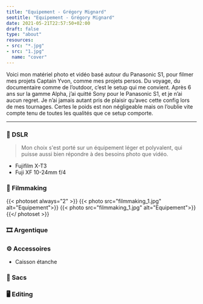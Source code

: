 ```yaml
---
title: "Equipement - Grégory Mignard"
seotitle: "Equipement - Grégory Mignard"
date: 2021-05-21T22:57:50+02:00
draft: false
type: "about"
resources:
- src: "*.jpg"
- src: "1.jpg"
  name: "cover"
---
```


Voici mon matériel photo et vidéo basé autour du Panasonic S1, pour filmer mes projets Captain Yvon, comme mes projets persos. Du voyage, du documentaire comme de l’outdoor, c’est le setup qui me convient.  Après 6 ans sur la gamme Alpha, j’ai quitté Sony pour le Panasonic S1, et je n’ai aucun regret. Je n’ai jamais autant pris de plaisir qu’avec cette config lors de mes tournages. Certes le poids est non négligeable mais on l’oublie vite compte tenu de toutes les qualités que ce setup comporte.

***

### 📸 DSLR

> Mon choix s'est porté sur un équipement léger et polyvalent, qui puisse aussi bien répondre à des besoins photo que vidéo.

* Fujifilm X-T3
* Fuji XF 10-24mm f/4

### 🎥 Filmmaking

{{< photoset always="2" >}}
{{< photo src="filmmaking_1.jpg" alt="Equipement">}}
{{< photo src="filmmaking_1.jpg" alt="Equipement">}}
{{</ photoset >}}

### 🎞️ Argentique

### ⚙️ Accessoires

* Caisson étanche

### 🎒 Sacs

### 🖥️ Editing
